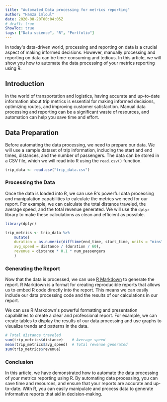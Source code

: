 ```yaml
---
title: "Automated Data processing for metrics reporting"
author: "Hamza imloul"
date: 2020-08-20T00:04:05Z
# draft: true
ShowToc: true
tags: ["Data science", "R", "Portfolio"]
---
```


In today's data-driven world, processing and reporting on data is a crucial aspect of making informed decisions. However, manually processing and reporting on data can be time-consuming and tedious. In this article, we will show you how to automate the data processing of your metrics reporting using R.

## Introduction

In the world of transportation and logistics, having accurate and up-to-date information about trip metrics is essential for making informed decisions, optimizing routes, and improving customer satisfaction. Manual data processing and reporting can be a significant waste of resources, and automation can help you save time and effort.

## Data Preparation

Before automating the data processing, we need to prepare our data. We will use a sample dataset of trip information, including the start and end times, distances, and the number of passengers. The data can be stored in a CSV file, which we will read into R using the `read.csv()` function.

```r
trip_data <- read.csv("trip_data.csv")
```

### Processing the Data

Once the data is loaded into R, we can use R's powerful data processing and manipulation capabilities to calculate the metrics we need for our report. For example, we can calculate the total distance traveled, the average speed, and the total revenue generated. We will use the `dplyr` library to make these calculations as clean and efficient as possible.

```r
library(dplyr)

trip_metrics <- trip_data %>%
	mutate(
	duration = as.numeric(difftime(end_time, start_time, units = "mins")),
	avg_speed = distance / (duration / 60),
	revenue = distance * 0.1 * num_passengers
	)
```



### Generating the Report

Now that the data is processed, we can use [R Markdown](https://rmarkdown.rstudio.com/) to generate the report. R Markdown is a format for creating reproducible reports that allows us to embed R code directly into the report. This means we can easily include our data processing code and the results of our calculations in our report.

We can use R Markdown's powerful formatting and presentation capabilities to create a clear and professional report. For example, we can create tables to display the results of our data processing and use graphs to visualize trends and patterns in the data.

```r
# Total distance traveled 
sum(trip_metrics$distance)    # Average speed 
mean(trip_metrics$avg_speed)  # Total revenue generated 
sum(trip_metrics$revenue)
```

### Conclusion

In this article, we have demonstrated how to automate the data processing of your metrics reporting using R. By automating data processing, you can save time and resources, and ensure that your reports are accurate and up-to-date. With R, you can easily manipulate and process data to generate informative reports that aid in decision-making.